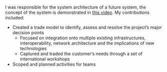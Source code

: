 I was responsible for the system architecture of a future system, the concept of the system is demonstrated in [this video](https://www.mbda-systems.com/innovation/concept-visions/perseus-2011/). My contributions included:
- Created a trade model to identify, assess and resolve the project’s major decision points
	- Focused on integration onto multiple existing infrastructures, interoperability, network architecture and the implications of new technologies
	- Captured and traded the customer’s needs through a set of international workshops
- Scoped and planned activities for teams